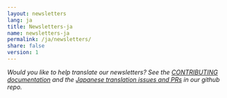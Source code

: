 ```yaml
---
layout: newsletters
lang: ja
title: Newsletters-ja
name: newsletters-ja
permalink: /ja/newsletters/
share: false
version: 1
---
```


_Would you like to help translate our newsletters? See the [CONTRIBUTING
documentation](https://github.com/bitcoinops/bitcoinops.github.io/blob/master/CONTRIBUTING.md#translations)
and the [Japanese translation issues and
PRs](https://github.com/bitcoinops/bitcoinops.github.io/pulls?&q=label%3Alocalization-japanese)
in our github repo._
